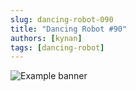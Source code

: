 ```yaml
---
slug: dancing-robot-090
title: "Dancing Robot #90"
authors: [kynan]
tags: [dancing-robot]
---
```


![Example banner](/img/stories/dancing-robot_new/090.png)

